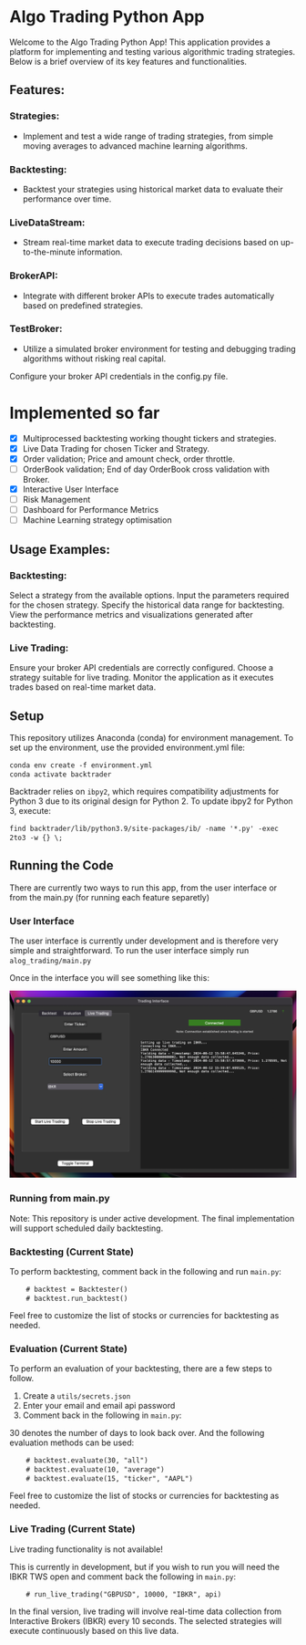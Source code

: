 # Algo Trading Python App

Welcome to the Algo Trading Python App! This application provides a platform for implementing and testing various algorithmic trading strategies. Below is a brief overview of its key features and functionalities.

## Features:
### Strategies:
- Implement and test a wide range of trading strategies, from simple moving averages to advanced machine learning algorithms.
### Backtesting:
- Backtest your strategies using historical market data to evaluate their performance over time.
### LiveDataStream:
- Stream real-time market data to execute trading decisions based on up-to-the-minute information.
### BrokerAPI:
- Integrate with different broker APIs to execute trades automatically based on predefined strategies.
### TestBroker:
- Utilize a simulated broker environment for testing and debugging trading algorithms without risking real capital.

Configure your broker API credentials in the config.py file.

# Implemented so far
- [x] Multiprocessed backtesting working thought tickers and strategies.
- [x] Live Data Trading for chosen Ticker and Strategy.
- [x] Order validation; Price and amount check, order throttle.
- [ ] OrderBook validation; End of day OrderBook cross validation with Broker.
- [x] Interactive User Interface
- [ ] Risk Management
- [ ] Dashboard for Performance Metrics
- [ ] Machine Learning strategy optimisation

## Usage Examples:
### Backtesting:
Select a strategy from the available options.
Input the parameters required for the chosen strategy.
Specify the historical data range for backtesting.
View the performance metrics and visualizations generated after backtesting.

### Live Trading:
Ensure your broker API credentials are correctly configured.
Choose a strategy suitable for live trading.
Monitor the application as it executes trades based on real-time market data.


## Setup
This repository utilizes Anaconda (conda) for environment management. To set up the environment, use the provided environment.yml file:

```
conda env create -f environment.yml
conda activate backtrader
```

Backtrader relies on ```ibpy2```, which requires compatibility adjustments for Python 3 due to its original design for Python 2. To update ibpy2 for Python 3, execute:

```
find backtrader/lib/python3.9/site-packages/ib/ -name '*.py' -exec 2to3 -w {} \;
```

## Running the Code
There are currently two ways to run this app, from the user interface or from the main.py (for running each feature separetly)

### User Interface
The user interface is currently under development and is therefore very simple and straightforward. To run the user interface simply run ```alog_trading/main.py```

Once in the interface you will see something like this:

![screenshot](user_interface_screenshot.png)


### Running from main.py
Note: This repository is under active development. The final implementation will support scheduled daily backtesting.

### Backtesting (Current State)
To perform backtesting, comment back in the following and run ```main.py```:


```
    # backtest = Backtester()
    # backtest.run_backtest()
```

Feel free to customize the list of stocks or currencies for backtesting as needed.

### Evaluation (Current State)
To perform an evaluation of your backtesting, there are a few steps to follow.

1. Create a ```utils/secrets.json```
2. Enter your email and email api password
3. Comment back in the following in ```main.py```:

30 denotes the number of days to look back over. And the following evaluation methods can be used:

```
    # backtest.evaluate(30, "all")
    # backtest.evaluate(10, "average")
    # backtest.evaluate(15, "ticker", "AAPL")
```

Feel free to customize the list of stocks or currencies for backtesting as needed.

### Live Trading (Current State)
Live trading functionality is not available!

This is currently in development, but if you wish to run you will need the IBKR TWS open and comment back the following in ```main.py```:

```
    # run_live_trading("GBPUSD", 10000, "IBKR", api)
```

In the final version, live trading will involve real-time data collection from Interactive Brokers (IBKR) every 10 seconds. The selected strategies will execute continuously based on this live data.
